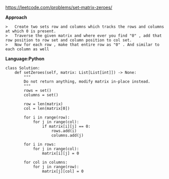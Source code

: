 https://leetcode.com/problems/set-matrix-zeroes/

**Approach**
    
    >   Create two sets row and columns which tracks the rows and columns at which 0 is present.
    >   Traverse the given matrix and where ever you find "0" , add that row position to row set and column position to col set.
    >   Now for each row , make that entire row as "0" . And similar to each column as well

**Language:Python** 

    class Solution:
        def setZeroes(self, matrix: List[List[int]]) -> None:
            """
            Do not return anything, modify matrix in-place instead.
            """
            rows = set()
            columns = set()

            row = len(matrix)
            col = len(matrix[0])

            for i in range(row):
                for j in range(col):
                    if matrix[i][j] == 0:
                        rows.add(i)
                        columns.add(j)

            for i in rows:
                for j in range(col):
                    matrix[i][j] = 0

            for col in columns:
                for j in range(row):
                    matrix[j][col] = 0
                
                
                
